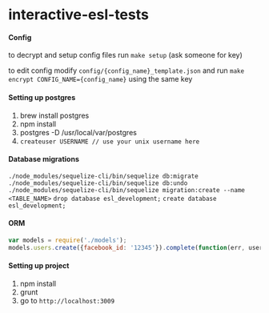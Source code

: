 interactive-esl-tests
=====================

#### Config
to decrypt and setup config files run `make setup` (ask someone for key)

to edit config modify `config/{config_name}_template.json` and run `make encrypt CONFIG_NAME={config_name}` using the same key


#### Setting up postgres

1. brew install postgres
2. npm install
3. postgres -D /usr/local/var/postgres
4. `createuser USERNAME // use your unix username here`

#### Database migrations
`./node_modules/sequelize-cli/bin/sequelize db:migrate`
`./node_modules/sequelize-cli/bin/sequelize db:undo`
`./node_modules/sequelize-cli/bin/sequelize migration:create --name <TABLE_NAME>`
`drop database esl_development;`
`create database esl_development;`

#### ORM
```javascript
var models = require('./models');
models.users.create({facebook_id: '12345'}).complete(function(err, user) { ... });
```

#### Setting up project
1. npm install
2. grunt
3. go to `http://localhost:3009`
